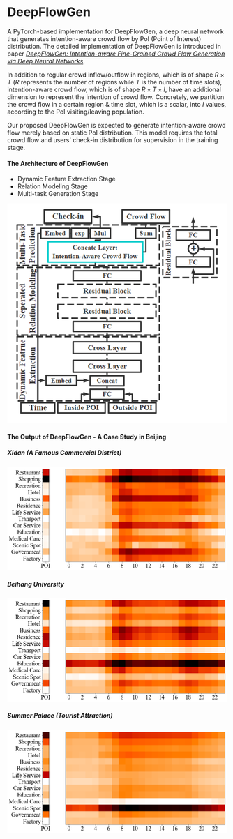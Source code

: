 # DeepFlowGen
A PyTorch-based implementation for DeepFlowGen, a deep neural network that generates intention-aware crowd flow by PoI (Point of Interest) distribution. The detailed implementation of DeepFlowGen is introduced in paper [*DeepFlowGen: Intention-aware Fine-Grained Crowd Flow Generation via Deep Neural Networks*](https://ieeexplore.ieee.org/document/9416248).

In addition to regular crowd inflow/outflow in regions, which is of shape $R \times T$ ($R$ represents the number of regions while $T$ is the number of time slots), intention-aware crowd flow, which is of shape $R \times T \times I$, have an additional dimension to represent the intention of crowd flow. Concretely, we partition the crowd flow in a certain region & time slot, which is a scalar, into $I$ values, according to the PoI visiting/leaving population. 

Our proposed DeepFlowGen is expected to generate intention-aware crowd flow merely based on static PoI distribution. This model requires the total crowd flow and users' check-in distribution for supervision in the training stage.



#### The Architecture of DeepFlowGen

- Dynamic Feature Extraction Stage
- Relation Modeling Stage
- Multi-task Generation Stage

![DeepFlowGen](Images/DeepFlowGen.png)

#### The Output of DeepFlowGen - A Case Study in Beijing

##### Xidan (A Famous Commercial District)

![294_Xidan](/Images/294_Xidan.png)

##### Beihang University

![239_Beihang_University](/Images/239_Beihang_University.png)

##### Summer Palace (Tourist Attraction)

![363_Summer_Palace](/Images/363_Summer_Palace.png)

